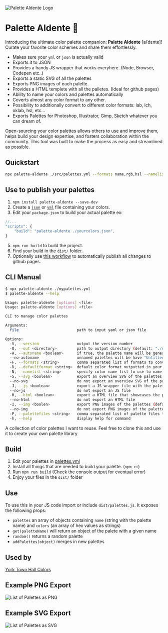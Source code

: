 ![Palette Aldente Logo](palette-aldente-logo.png "Palette Aldente")

# Palette Aldente 🍝

Introducing the ultimate color palette companion: **Palette Aldente** [alˈdɛnte]! Curate your favorite color schemes and share them effortlessly.

- Makes sure your `yml` or `json` is actually valid
- Exports it to JSON
- Provides a handy JS wrapper that works everyhere. (Node, Browser, Codepen etc..)
- Exports a static SVG of all the palettes
- Exports PNG images of each palette.
- Provides a HTML templete with all the palletes. (Ideal for github pages)
- Ability to name your colors and palettes automatically
- Coverts almost any color format to any other.
- Possibility to additionally convert to different color formats: lab, lch, oklab, hsl, etc...
- Exports Palettes for Photoshop, Illustrator, Gimp, Sketch whatever you can dream of.

Open-sourcing your color palettes allows others to use and improve them, helps build your design expertise, and fosters collaboration within the community. This tool was built to make the process as easy and streamlined as possible. 

## Quickstart
  
```bash
npx palette-aldente ./src/palettes.yml --formats name,rgb,hsl --namelist bestOf --palettefiles ase
```

## Use to publish your palettes

1. `npm install palette-aldente --save-dev`
2. Create a [`json`](https://github.com/studioyorktown/coloryorktownhall/blob/main/src/merged.json) or [`yml`](https://github.com/meodai/palette-aldente/blob/main/src/palettes.yml) file containing your colors.
3. Edit your `package.json` to build your actual palette ex: 
```js
//...
"scripts": {
    "build": "palette-aldente ./yourcolors.json",
}
```
5. `npm run build` to build the project.
6. Find your build in the `dist/` folder.
7. Optionally use [this workflow](https://github.com/meodai/palette-aldente/blob/main/.github/workflows/node.js.yml) to automatically publish all changes to github pages.

## CLI Manual

```bash
$ npx palette-aldente ./mypalettes.yml 
$ palette-aldente --help

Usage: palette-aldente [options] <file>
Usage: palette-aldente [options] <file>

CLI to manage color palettes

Arguments:
  file                          path to input yaml or json file

Options:
  -V, --version                 output the version number
  -O, --out <directory>         path to output directory (default: "./dist")
  -A, --autoname <boolean>      if true, the palette name will be generated from the colors contained (default: true)
  --no-autoname                 unnamed palettes will be have "Untitled <n>" as name
  -F, --formats <string>        comma separated list of formats to convert to
  -D, --defaultformat <string>  default color format outputted in your target file (default: "hex")
  -N, --namelist <string>       specify color name list to use to name colors on export (default: "bestOf")
  -S, --svg <boolean>           export an overview SVG of the palettes (default: true)
  --no-svg                      do not export an overview SVG of the palettes
  -J, --js <boolean>            export a JS wrapper file with the palettes an a minimal API (default: true)
  --no-js                       do not export an JS file
  -H, --html <boolean>          export a HTML file that showcases the palettes (default: true)
  --no-html                     do not export an HTML file
  -I, --img <boolen>            export PNG images of the palettes (default: true)
  --no-img                      do not export PNG images of the palettes
  -P, --palettefiles <string>   comma separated list of palette files to export (default: false)
  -h, --help                    display help for command
```

A collection of color palettes I want to reuse.
Feel free to clone this and use it to create your own palette library

## Build

1. Edit your palettes in [palettes.yml](/src/palettes.yml)
2. Install all things that are needed to build your palette. (`npm ci`)
3. Run `npm run build` (Check the console output for eventual error)
4. Enjoy your files in the `dist/` folder

## Use

To use this in your JS code import or include `dist/palettes.js`. It exposes the following props:
- `palettes` an array of objects containing `name` (string with the palette name) and `colors` (an array of hex values as strings)
- `get(paletteName)` will return an object of the palete with a given name
- `random()` returns a random palette
- `addPalettes(object)` merges in new palettes

## Used by
[York Town Hall Colors](https://github.com/studioyorktown/coloryorktownhall)

## Example PNG Export

![List of Palettes as PNG](/dist/palettes.png)

## Example SVG Export

![List of Palettes as SVG](/dist/palettes.svg)
